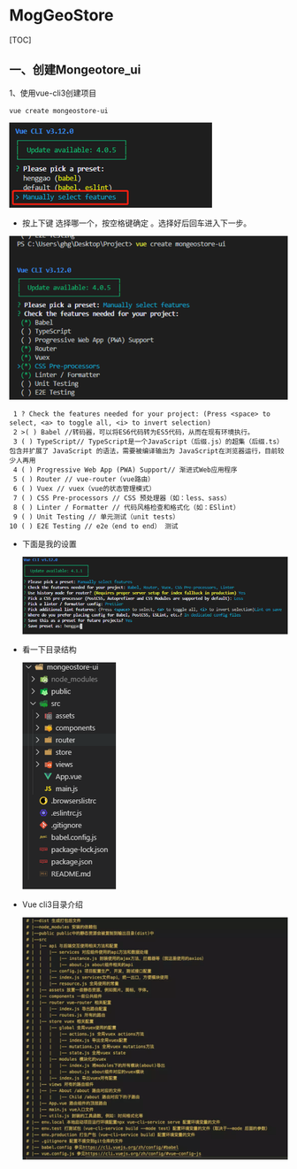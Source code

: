 

# MogGeoStore

[TOC]

## 一、创建Mongeotore_ui

1、使用vue-cli3创建项目

```shell
vue create mongeostore-ui
```

![](IMG/微信截图_20191128083515.png)

-  按上下键 选择哪一个，按空格键确定 。选择好后回车进入下一步。

  ![](IMG/微信截图_20191128083928.png)

```
 1 ? Check the features needed for your project: (Press <space> to select, <a> to toggle all, <i> to invert selection)
 2 >( ) Babel //转码器，可以将ES6代码转为ES5代码，从而在现有环境执行。 
 3 ( ) TypeScript// TypeScript是一个JavaScript（后缀.js）的超集（后缀.ts）包含并扩展了 JavaScript 的语法，需要被编译输出为 JavaScript在浏览器运行，目前较少人再用
 4 ( ) Progressive Web App (PWA) Support// 渐进式Web应用程序
 5 ( ) Router // vue-router（vue路由）
 6 ( ) Vuex // vuex（vue的状态管理模式）
 7 ( ) CSS Pre-processors // CSS 预处理器（如：less、sass）
 8 ( ) Linter / Formatter // 代码风格检查和格式化（如：ESlint）
 9 ( ) Unit Testing // 单元测试（unit tests）
10 ( ) E2E Testing // e2e（end to end） 测试
```

- 下面是我的设置

  ![](IMG/微信截图_20191128095148.png)

- 看一下目录结构

  ![](IMG/微信截图_20191128101256.png)

- Vue cli3目录介绍

  ![](IMG/12471895-680d89d9aaafc52e.webp)

